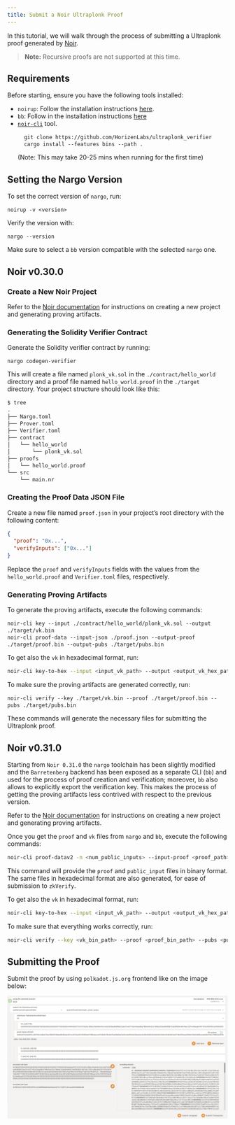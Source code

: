 ```yaml
---
title: Submit a Noir Ultraplonk Proof
---
```


In this tutorial, we will walk through the process of submitting a Ultraplonk proof generated by [Noir](https://noir-lang.org/docs).

> **Note:** Recursive proofs are not supported at this time.

## Requirements

Before starting, ensure you have the following tools installed:

- `noirup`: Follow the installation instructions [here](https://noir-lang.org/docs/getting_started/installation/).
- `bb`: Follow in the installation instructions [here](https://noir-lang.org/docs/getting_started/backend/)
- [`noir-cli`](https://github.com/HorizenLabs/ultraplonk_verifier/tree/v0.1.0?tab=readme-ov-file#bins) tool.
  ```shell
    git clone https://github.com/HorizenLabs/ultraplonk_verifier
    cargo install --features bins --path .
  ```
  (Note: This may take 20-25 mins when running for the first time)

## Setting the Nargo Version

To set the correct version of `nargo`, run:

```shell
noirup -v <version>
```

Verify the version with:

```shell
nargo --version
```

Make sure to select a `bb` version compatible with the selected `nargo` one.

## Noir v0.30.0
### Create a New Noir Project

Refer to the [Noir documentation](https://noir-lang.org/docs/v0.30.0/getting_started/hello_noir/) for instructions on creating a new project and generating proving artifacts.

### Generating the Solidity Verifier Contract

Generate the Solidity verifier contract by running:

```shell
nargo codegen-verifier
```

This will create a file named `plonk_vk.sol` in the `./contract/hello_world` directory and a proof file named `hello_world.proof` in the `./target` directory. Your project structure should look like this:

```shell
$ tree
.
├── Nargo.toml
├── Prover.toml
├── Verifier.toml
├── contract
│   └── hello_world
│       └── plonk_vk.sol
├── proofs
│   └── hello_world.proof
└── src
    └── main.nr
```

### Creating the Proof Data JSON File

Create a new file named `proof.json` in your project’s root directory with the following content:

```json
{
  "proof": "0x...",
  "verifyInputs": ["0x..."]
}
```

Replace the `proof` and `verifyInputs` fields with the values from the `hello_world.proof` and `Verifier.toml` files, respectively.

### Generating Proving Artifacts

To generate the proving artifacts, execute the following commands:

```shell
noir-cli key --input ./contract/hello_world/plonk_vk.sol --output ./target/vk.bin
noir-cli proof-data --input-json ./proof.json --output-proof ./target/proof.bin --output-pubs ./target/pubs.bin
```
To get also the `vk` in hexadecimal format, run:

```bash
noir-cli key-to-hex --input <input_vk_path> --output <output_vk_hex_path>
```

To make sure the proving artifacts are generated correctly, run:

```shell
noir-cli verify --key ./target/vk.bin --proof ./target/proof.bin --pubs ./target/pubs.bin
```

These commands will generate the necessary files for submitting the Ultraplonk proof.

## Noir v0.31.0

Starting from `Noir 0.31.0` the `nargo` toolchain has been slightly modified and the `Barretenberg` backend has been exposed as a separate CLI (`bb`) and used for the process of proof creation and verification; moreover, `bb` also allows to explicitly export the verification key. This makes the process of getting the proving artifacts less contrived with respect to the previous version.

Refer to the [Noir documentation](https://noir-lang.org/docs/getting_started/hello_noir/) for instructions on creating a new project and generating proving artifacts.

Once you get the `proof` and `vk` files from `nargo` and `bb`, execute the following commands:

```bash
noir-cli proof-datav2 -n <num_public_inputs> --input-proof <proof_path> --output-proof <out_proof_path> --output-pubs <out_pubs_path>
```
This command will provide the `proof` and `public_input` files in binary format. The same files in hexadecimal format are also generated, for ease of submission to `zkVerify`.

To get also the `vk` in hexadecimal format, run:

```bash
noir-cli key-to-hex --input <input_vk_path> --output <output_vk_hex_path>
```

To make sure that everything works correctly, run:

```bash
noir-cli verify --key <vk_bin_path> --proof <proof_bin_path> --pubs <pubs_bin_path>
```

## Submitting the Proof

Submit the proof by using `polkadot.js.org` frontend like on the image below:

![Submit Proof](./img/ultraplonk-proof.png)
